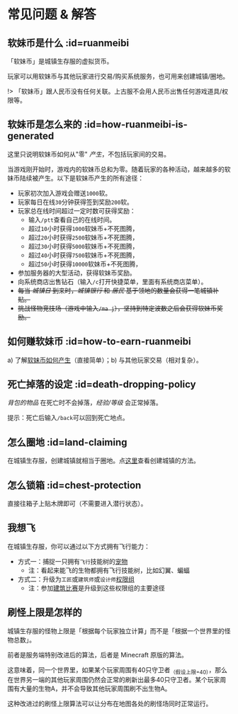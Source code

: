 # 常见问题 & 解答

## 软妹币是什么 :id=ruanmeibi

「软妹币」是城镇生存服的虚拟货币。

玩家可以用软妹币与其他玩家进行交易/购买系统服务，也可用来创建城镇/圈地。

!> 「软妹币」跟人民币没有任何关联。上古服不会用人民币出售任何游戏道具/权限等。

## 软妹币是怎么来的 :id=how-ruanmeibi-is-generated

这里只说明软妹币如何从"零" *产生*，不包括玩家间的交易。

当游戏刚开始时，游戏内的软妹币总和为零。随着玩家的各种活动，越来越多的软妹币陆续被产生。以下是软妹币产生的所有途径：

- 玩家初次加入游戏会赠送`1000`软。
- 玩家每日在线`30`分钟获得签到奖励`200`软。
- 玩家总在线时间超过一定时数可获得奖励：
  - 输入`/ptt`查看自己的在线时间。
  - 超过`10`小时获得`1000`软妹币+不死图腾，
  - 超过`20`小时获得`2500`软妹币+不死图腾，
  - 超过`30`小时获得`5000`软妹币+不死图腾，
  - 超过`40`小时获得`7500`软妹币+不死图腾，
  - 超过`50`小时获得`10000`软妹币+不死图腾，
- 参加服务器的大型活动，获得软妹币奖励。
- 向系统商店出售钻石（输入`/c`打开快捷菜单，里面有系统商店菜单）。
- ~~每当 *城镇日* 到来时，*城镇银行* 和 *居民* 基于领地的数量会获得一笔城镇补贴。~~
- ~~挑战怪物竞技场（游戏中输入`/ma j`），坚持到特定波数之后会获得软妹币奖励。~~

## 如何赚软妹币 :id=how-to-earn-ruanmeibi

a) 了解[软妹币如何产生](#how-ruanmeibi-is-generated)（直接简单）；b) 与其他玩家交易（相对复杂）。

## 死亡掉落的设定 :id=death-dropping-policy

*背包的物品* 在死亡时不会掉落，*经验/等级* 会正常掉落。

提示：死亡后输入`/back`可以回到死亡地点。

## 怎么圈地 :id=land-claiming

在城镇生存服，创建城镇就相当于圈地。点[这里](/plugins/towny.md)查看创建城镇的方法。

## 怎么锁箱 :id=chest-protection

直接往箱子上贴木牌即可（不需要进入潜行状态）。

## 我想飞

在城镇生存服，你可以通过以下方式拥有飞行能力：

- 方式一：捕捉一只拥有`飞行`技能树的[宠物](/plugins/mypet.md)
  - 注：看起来能飞的生物都拥有飞行技能树，比如幻翼、蝙蝠
- 方式二：升级为`工匠`或`建筑师`或`设计师`[权限组](/welcome/groups.md)
  - 注：参加[建筑比赛](/games/build.md)是升级到这些权限组的主要途径

## 刷怪上限是怎样的

城镇生存服的怪物上限是「根据每个玩家独立计算」而不是「根据一个世界里的怪物总数」。

前者是服务端特别改进后的算法，后者是 Minecraft 原版的算法。

这意味着，同一个世界里，如果某个玩家周围有40只守卫者<sub>（假设上限=40）</sub>，那么在世界另一端的其他玩家周围仍然会正常的刷新出最多40只守卫者。某个玩家周围有大量的生物A，并不会导致其他玩家周围刷不出生物A。

这种改进过的刷怪上限算法可以让分布在地图各处的刷怪场同时正常运行。
